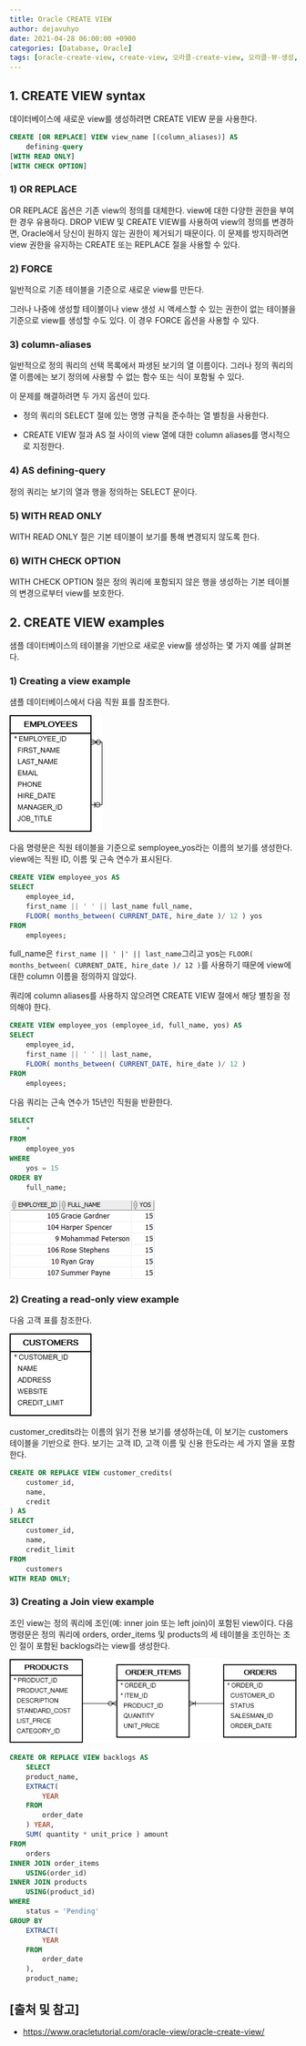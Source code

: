 ```yaml
---
title: Oracle CREATE VIEW
author: dejavuhyo
date: 2021-04-28 06:00:00 +0900
categories: [Database, Oracle]
tags: [oracle-create-view, create-view, 오라클-create-view, 오라클-뷰-생성, 뷰-생성]
---
```


## 1. CREATE VIEW syntax
데이터베이스에 새로운 view를 생성하려면 CREATE VIEW 문을 사용한다.

```sql
CREATE [OR REPLACE] VIEW view_name [(column_aliases)] AS
    defining-query
[WITH READ ONLY]
[WITH CHECK OPTION]
```

### 1) OR REPLACE
OR REPLACE 옵션은 기존 view의 정의를 대체한다. view에 대한 다양한 권한을 부여한 경우 유용하다. DROP VIEW 및 CREATE VIEW를 사용하여 view의 정의를 변경하면, Oracle에서 당신이 원하지 않는 권한이 제거되기 때문이다. 이 문제를 방지하려면 view 권한을 유지하는 CREATE 또는 REPLACE 절을 사용할 수 있다.

### 2) FORCE
일반적으로 기존 테이블을 기준으로 새로운 view를 만든다.

그러나 나중에 생성할 테이블이나 view 생성 시 액세스할 수 있는 권한이 없는 테이블을 기준으로 view를 생성할 수도 있다. 이 경우 FORCE 옵션을 사용할 수 있다.

### 3) column-aliases
일반적으로 정의 쿼리의 선택 목록에서 파생된 보기의 열 이름이다. 그러나 정의 쿼리의 열 이름에는 보기 정의에 사용할 수 없는 함수 또는 식이 포함될 수 있다.

이 문제를 해결하려면 두 가지 옵션이 있다.

* 정의 쿼리의 SELECT 절에 있는 명명 규칙을 준수하는 열 별칭을 사용한다.

* CREATE VIEW 절과 AS 절 사이의 view 열에 대한 column aliases를 명시적으로 지정한다.

### 4) AS defining-query
정의 쿼리는 보기의 열과 행을 정의하는 SELECT 문이다.

### 5) WITH READ ONLY
WITH READ ONLY 절은 기본 테이블이 보기를 통해 변경되지 않도록 한다.

### 6) WITH CHECK OPTION
WITH CHECK OPTION 절은 정의 쿼리에 포함되지 않은 행을 생성하는 기본 테이블의 변경으로부터 view를 보호한다.

## 2. CREATE VIEW examples
샘플 데이터베이스의 테이블을 기반으로 새로운 view를 생성하는 몇 가지 예를 살펴본다.

### 1) Creating a view example
샘플 데이터베이스에서 다음 직원 표를 참조한다.

![employees-table](/assets/img/2021-04-28-oracle-create-view/employees-table.png)

다음 명령문은 직원 테이블을 기준으로 semployee_yos라는 이름의 보기를 생성한다. view에는 직원 ID, 이름 및 근속 연수가 표시된다.

```sql
CREATE VIEW employee_yos AS
SELECT
    employee_id,
    first_name || ' ' || last_name full_name,
    FLOOR( months_between( CURRENT_DATE, hire_date )/ 12 ) yos
FROM
    employees;
```

full_name은 ```first_name || ' |' || last_name```그리고 yos는 ```FLOOR( months_between( CURRENT_DATE, hire_date )/ 12 )```를 사용하기 때문에 view에 대한 column 이름을 정의하지 않았다.

쿼리에 column aliases를 사용하지 않으려면 CREATE VIEW 절에서 해당 별칭을 정의해야 한다.

```sql
CREATE VIEW employee_yos (employee_id, full_name, yos) AS
SELECT
    employee_id,
    first_name || ' ' || last_name,
    FLOOR( months_between( CURRENT_DATE, hire_date )/ 12 )
FROM
    employees;
```

다음 쿼리는 근속 연수가 15년인 직원을 반환한다.

```sql
SELECT
    *
FROM
    employee_yos
WHERE
    yos = 15
ORDER BY
    full_name;
```

![create-view-example](/assets/img/2021-04-28-oracle-create-view/create-view-example.png)

### 2) Creating a read-only view example
다음 고객 표를 참조한다.

![customers-table](/assets/img/2021-04-28-oracle-create-view/customers-table.png)

customer_credits라는 이름의 읽기 전용 보기를 생성하는데, 이 보기는 customers 테이블을 기반으로 한다. 보기는 고객 ID, 고객 이름 및 신용 한도라는 세 가지 열을 포함한다.

```sql
CREATE OR REPLACE VIEW customer_credits(
    customer_id,
    name,
    credit
) AS
SELECT
    customer_id,
    name,
    credit_limit
FROM
    customers
WITH READ ONLY;
```

### 3) Creating a Join view example
조인 view는 정의 쿼리에 조인(예: inner join 또는 left join)이 포함된 view이다. 다음 명령문은 정의 쿼리에 orders, order_items 및 products의 세 테이블을 조인하는 조인 절이 포함된 backlogs라는 view를 생성한다.

![orders-order-items-products-tables](/assets/img/2021-04-28-oracle-create-view/orders-order-items-products-tables.png)

```sql
CREATE OR REPLACE VIEW backlogs AS
    SELECT
    product_name,
    EXTRACT(
        YEAR
    FROM
        order_date
    ) YEAR,
    SUM( quantity * unit_price ) amount
FROM
    orders
INNER JOIN order_items
    USING(order_id)
INNER JOIN products
    USING(product_id)
WHERE
    status = 'Pending'
GROUP BY
    EXTRACT(
        YEAR
    FROM
        order_date
    ),
    product_name;
```

## [출처 및 참고]
* <https://www.oracletutorial.com/oracle-view/oracle-create-view/>
